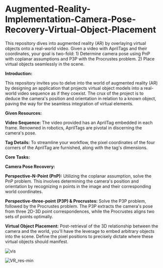 # Augmented-Reality-Implementation-Camera-Pose-Recovery-Virtual-Object-Placement
This repository dives into augmented reality (AR) by overlaying virtual objects onto a real-world video. Given a video with AprilTags and their coordinates, your goal is two-fold: 1) Determine camera pose using PnP with coplanar assumptions and P3P with the Procrustes problem. 2) Place virtual objects seamlessly in the scene. 


**Introduction:**

This repository invites you to delve into the world of augmented reality (AR) by designing an application that projects virtual object models into a real-world video sequence as if they coexist. The crux of the project is to deduce the camera's position and orientation in relation to a known object, paving the way for the seamless integration of virtual elements.

**Given Resources:**

**Video Sequence:** The video provided has an AprilTag embedded in each frame. Renowned in robotics, AprilTags are pivotal in discerning the camera's pose.

**Tag Details:** To streamline your workflow, the pixel coordinates of the four corners of the AprilTag are furnished, along with the tag's dimensions.

**Core Tasks:**

**Camera Pose Recovery:**

**Perspective-N-Point (PnP):** Utilizing the coplanar assumption, solve the PnP problem. This involves determining the camera's position and orientation by recognizing n points in the image and their corresponding world coordinates.

**Perspective-three-point (P3P) & Procrustes:** Solve the P3P problem, followed by the Procrustes problem. The P3P extracts the camera's pose from three 2D-3D point correspondences, while the Procrustes aligns two sets of points optimally.


**Virtual Object Placement:** Post-retrieval of the 3D relationship between the camera and the world, you'll have the leverage to embed arbitrary objects into the scene. Define the pixel positions to precisely dictate where these virtual objects should manifest.

![vis](https://github.com/Saibernard/Augmented-Reality-Implementation-Camera-Pose-Recovery-Virtual-Object-Placement/assets/112599512/73938857-cdf2-4662-8959-f9b081fe7111)

![VR_res-min](https://github.com/Saibernard/Augmented-Reality-Implementation-Camera-Pose-Recovery-Virtual-Object-Placement/assets/112599512/f119e918-e7a5-4476-bdbe-53e6e998f23c)






